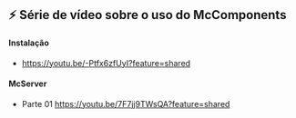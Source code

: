 ## :zap: Série de vídeo sobre o uso do McComponents
#### Instalação
* https://youtu.be/-Ptfx6zfUyI?feature=shared
#### McServer
* Parte 01 https://youtu.be/7F7jj9TWsQA?feature=shared